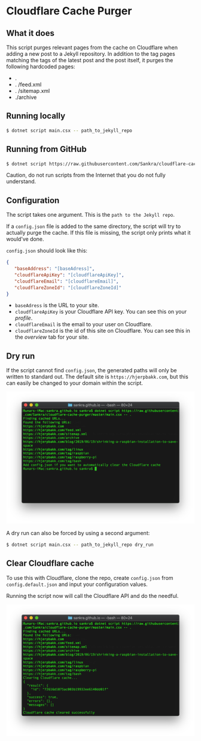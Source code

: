 # Cloudflare Cache Purger

## What it does

This script purges relevant pages from the cache on Cloudflare when adding a new post to a Jekyll repository. In addition to the tag pages matching the tags of the latest post and the post itself, it purges the following hardcoded pages:

- .
- . /feed.xml
- . /sitemap.xml
- ./archive

## Running locally

```bash
$ dotnet script main.csx -- path_to_jekyll_repo
```

## Running from GitHub

```bash
$ dotnet script https://raw.githubusercontent.com/Sankra/cloudflare-cache-purger/master/main.csx -- path_to_jekyll_repo
```

Caution, do not run scripts from the Internet that you do not fully understand.

## Configuration

The script takes one argument. This is the `path to the Jekyll repo`.

If a `config.json` file is added to the same directory, the script will try to actually purge the cache. If this file is missing, the script only prints what it would’ve done.

`config.json` should look like this:

```JSON
{
   "baseAddress": "[baseAdress]",
   "cloudflareApiKey": "[cloudflareApiKey]",
   "cloudflareEmail": "[cloudflareEmail]",
   "cloudflareZoneId": "[cloudflareZoneId]"
}
```

- `baseAdress` is the URL to your site.
- `cloudflareApiKey` is your Cloudflare API key. You can see this on your *profile*.
- `cloudflareEmail` is the email to your user on Cloudflare.
- `cloudflareZoneId` is the id of this site on Cloudflare. You can see this in the *overview* tab for your site.

## Dry run

If the script cannot find `config.json`, the generated paths will only be written to standard out. The default site is `https://hjerpbakk.com`, but this can easily be changed to your domain within the script.

<p align="center">
    <img src="dry-run.png" width="682" alt="Example from a local dry run" />
</p>

A dry run can also be forced by using a second argument:

```bash
$ dotnet script main.csx -- path_to_jekyll_repo dry_run
```

## Clear Cloudflare cache

To use this with Cloudflare, clone the repo, create `config.json` from `config.default.json` and input your configuration values.

Running the script now will call the Cloudflare API and do the needful.

<p align="center">
    <img src="cloudflare-clear.png" width="682" alt="Example clearing the Cloudflare cache" />
</p>